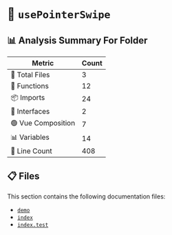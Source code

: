 # 📁 `usePointerSwipe`

## 📊 Analysis Summary For Folder

| Metric | Count |
|--------|-------|
| 📁 Total Files | 3 |
| 🔧 Functions | 12 |
| 📦 Imports | 24 |
| 📐 Interfaces | 2 |
| 🟢 Vue Composition | 7 |
| 📊 Variables | 14 |
| 🔢 Line Count | 408 |


## 📋 Files

This section contains the following documentation files:

- [`demo`](./demo.md)
- [`index`](./index.md)
- [`index.test`](./index.test.md)